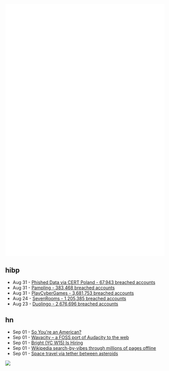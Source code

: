 ![Metrics](https://raw.githubusercontent.com/phixion/phixion/master/metrics.svg)

## hibp

<!--
for https://github.com/phixion/phixion/blob/main/.github/workflows/feeds.yml
-->
<!--START_SECTION:haveibeenpwnd-->
- Aug 31 - [Phished Data via CERT Poland - 67,943 breached accounts](https://haveibeenpwned.com/PwnedWebsites#CERTPolandPhish)
- Aug 31 - [Pampling - 383,468 breached accounts](https://haveibeenpwned.com/PwnedWebsites#Pampling)
- Aug 31 - [PlayCyberGames - 3,681,753 breached accounts](https://haveibeenpwned.com/PwnedWebsites#PlayCyberGames)
- Aug 24 - [SevenRooms - 1,205,385 breached accounts](https://haveibeenpwned.com/PwnedWebsites#SevenRooms)
- Aug 23 - [Duolingo - 2,676,696 breached accounts](https://haveibeenpwned.com/PwnedWebsites#Duolingo)
<!--END_SECTION:haveibeenpwnd-->

## hn

<!--
for https://github.com/phixion/phixion/blob/main/.github/workflows/feeds.yml
-->
<!--START_SECTION:hn-->
- Sep 01 - [So You're an American?](https://www.state.gov/courses/answeringdifficultquestions/html/app.htm?p=module1_p1.htm)
- Sep 01 - [Wavacity – a FOSS port of Audacity to the web](https://wavacity.com/)
- Sep 01 - [Bright (YC W15) Is Hiring](https://www.careersatbright.com/jobs-2/bright-frontend-engineer)
- Sep 01 - [Wikipedia search-by-vibes through millions of pages offline](https://www.leebutterman.com/2023/06/01/offline-realtime-embedding-search.html)
- Sep 01 - [Space travel via tether between asteroids](https://blog.cerowrt.org/post/toutatis/)
<!--END_SECTION:hn-->

<!--
for https://yhype.me
-->
![](https://hit.yhype.me/github/profile?user_id=13013670)
